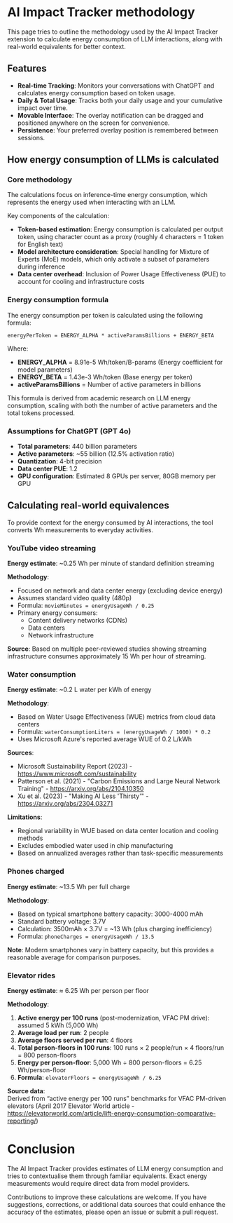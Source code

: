 # AI Impact Tracker methodology

This page tries to outline the methodology used by the AI Impact Tracker extension to calculate energy consumption of LLM interactions, along with real-world equivalents for better context.

## Features

- **Real-time Tracking**: Monitors your conversations with ChatGPT and calculates energy consumption based on token usage.
- **Daily & Total Usage**: Tracks both your daily usage and your cumulative impact over time.
- **Movable Interface**: The overlay notification can be dragged and positioned anywhere on the screen for convenience.
- **Persistence**: Your preferred overlay position is remembered between sessions.

## How energy consumption of LLMs is calculated

### Core methodology

The calculations focus on inference-time energy consumption, which represents the energy used when interacting with an LLM.

Key components of the calculation:
* **Token-based estimation**: Energy consumption is calculated per output token, using character count as a proxy (roughly 4 characters = 1 token for English text)
* **Model architecture consideration**: Special handling for Mixture of Experts (MoE) models, which only activate a subset of parameters during inference
* **Data center overhead**: Inclusion of Power Usage Effectiveness (PUE) to account for cooling and infrastructure costs

### Energy consumption formula

The energy consumption per token is calculated using the following formula:

```
energyPerToken = ENERGY_ALPHA * activeParamsBillions + ENERGY_BETA
```

Where:
* **ENERGY_ALPHA** = 8.91e-5 Wh/token/B-params (Energy coefficient for model parameters)
* **ENERGY_BETA** = 1.43e-3 Wh/token (Base energy per token)
* **activeParamsBillions** = Number of active parameters in billions

This formula is derived from academic research on LLM energy consumption, scaling with both the number of active parameters and the total tokens processed.

### Assumptions for ChatGPT (GPT 4o)

* **Total parameters**: 440 billion parameters
* **Active parameters**: ~55 billion (12.5% activation ratio)
* **Quantization**: 4-bit precision 
* **Data center PUE**: 1.2 
* **GPU configuration**: Estimated 8 GPUs per server, 80GB memory per GPU

## Calculating real-world equivalences

To provide context for the energy consumed by AI interactions, the tool converts Wh measurements to everyday activities.

### YouTube video streaming

**Energy estimate**: ~0.25 Wh per minute of standard definition streaming

**Methodology**:
* Focused on network and data center energy (excluding device energy)
* Assumes standard video quality (480p)
* Formula: `movieMinutes = energyUsageWh / 0.25`
* Primary energy consumers:
  * Content delivery networks (CDNs)
  * Data centers
  * Network infrastructure

**Source**: Based on multiple peer-reviewed studies showing streaming infrastructure consumes approximately 15 Wh per hour of streaming.

### Water consumption

**Energy estimate**: ~0.2 L water per kWh of energy

**Methodology**:
* Based on Water Usage Effectiveness (WUE) metrics from cloud data centers
* Formula: `waterConsumptionLiters = (energyUsageWh / 1000) * 0.2`
* Uses Microsoft Azure's reported average WUE of 0.2 L/kWh

**Sources**:
* Microsoft Sustainability Report (2023) - https://www.microsoft.com/sustainability
* Patterson et al. (2021) - "Carbon Emissions and Large Neural Network Training" - https://arxiv.org/abs/2104.10350
* Xu et al. (2023) - "Making AI Less 'Thirsty'" - https://arxiv.org/abs/2304.03271

**Limitations**:
* Regional variability in WUE based on data center location and cooling methods
* Excludes embodied water used in chip manufacturing
* Based on annualized averages rather than task-specific measurements

### Phones charged

**Energy estimate**: ~13.5 Wh per full charge

**Methodology**:
* Based on typical smartphone battery capacity: 3000-4000 mAh
* Standard battery voltage: 3.7V
* Calculation: 3500mAh × 3.7V = ~13 Wh (plus charging inefficiency)
* Formula: `phoneCharges = energyUsageWh / 13.5`

**Note**: Modern smartphones vary in battery capacity, but this provides a reasonable average for comparison purposes.

### Elevator rides

**Energy estimate**: ≈ 6.25 Wh per person per floor

**Methodology**:
1. **Active energy per 100 runs** (post-modernization, VFAC PM drive): assumed 5 kWh (5,000 Wh)  
2. **Average load per run**: 2 people  
3. **Average floors served per run**: 4 floors  
4. **Total person-floors in 100 runs**: 100 runs × 2 people/run × 4 floors/run = 800 person-floors  
5. **Energy per person-floor**: 5,000 Wh ÷ 800 person-floors = 6.25 Wh/person-floor
6. **Formula**: `elevatorFloors = energyUsageWh / 6.25`

**Source data**:  
Derived from “active energy per 100 runs” benchmarks for VFAC PM-driven elevators (April 2017 Elevator World article - https://elevatorworld.com/article/lift-energy-consumption-comparative-reporting/)

# Conclusion

The AI Impact Tracker provides estimates of LLM energy consumption and tries to contextualise them through familiar equivalents. Exact energy measurements would require direct data from model providers.

Contributions to improve these calculations are welcome. If you have suggestions, corrections, or additional data sources that could enhance the accuracy of the estimates, please open an issue or submit a pull request.


